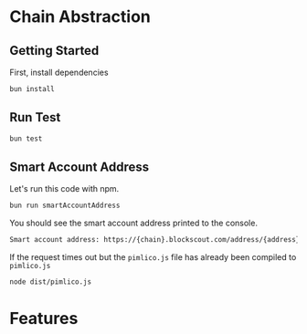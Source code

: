 # Chain Abstraction

## Getting Started

First, install dependencies

```sh
bun install
```

## Run Test

```sh
bun test
```

## Smart Account Address

Let's run this code with npm.

```sh
bun run smartAccountAddress
```

You should see the smart account address printed to the console.

```sh
Smart account address: https://{chain}.blockscout.com/address/{address}
```

If the request times out but the `pimlico.js` file has already been compiled to `pimlico.js`

```sh
node dist/pimlico.js
```

# Features

<!--
- [ ] Displaying ~1.7k chains 😱
- [ ] Base
  - Build new and imaginative ways for onchain creativity to thrive with projects that help people create, discover, curate, and collect on Base.
  - To potentially qualify for a prize in this track, submissions should be live and usable by the community on Base.
  - Build a futuristic payments experience for users on Base. Anything that simplifies people's abilities to pay one another, we are excited to see!
- [ ] Metall2 Passkeys integration with Webauth
  - Deploy p-256 verifier on metall2-testnet
  - Awarded to the most outstanding project integrating passkeys with Metal L2 for enhanced security and user authentication.
  - Be live on Metal L2 Mainnet or Testnet and be available for users in the community to test.
- [ ] EIP-7212: Precompile for secp256r1 curve support for (P256Verify passkey signatures)
- [ ] EIP-3074: AUTH and AUTHCALL instructions (smart account)
- [ ] OP Stack deploy with conduit
- [ ] ERC3770 specific-chain address
- [ ] Goldsky superchain pipeline
  - Replicate Subgraph data or chain-level streams directly to a data store of your choosing for highly flexible usage in your front-end or back-end.
- [ ] Tenderly
  - Your README documents a functionality that we can try out (written or video), stressing the way
  - Your dapp is runnable. When we run the dapp and execute a functionality, we expect to see corresponding JSON RPC calls to the testnet.
  - Provide shell scripts that deploy your contracts to the Virtual TestNet, if you deploy contracts.
  - Your hack dazzles us with an innovative use of Virtual TestNets
  - Deploy smart contracts to the Virtual TestNet and integrate at least one off-chain component\* with a Virtual TestNet.
- [ ] Thirdweb
  - Deploy contracts with thirdweb
- [ ] Custom chain with conduit
  - Bridge tokens to a different chain
- [ ] Superform
  - Tokenized vault
- [ ] Alchemy
  - To qualify, this submission must be a React application using Alchemy Embedded Accounts
  - including the UI React Components ("@account-kit/react")
  - [Get Started](https://dashboard.alchemy.com/accounts) either Light Account or Modular Account
- [ ] Farcaster
  - The Farcaster Frame must be live in production to qualify and actions must trigger contract interactions onchain.
  - The onchain interactions must be on one of the Superchain ecosystem networks.
  - [ ] Turn your search component into a farcaster frame
    - [Farcaster tutorial](https://docs.farcaster.xyz/developers/frames/getting-started)
    - [Frog Platforms deploy another way](https://frog.fm/platforms/bun)
- [ ] Chainlink CCIP
  - You want to send cross-chain message from blockchain A to blockchain B without worrying if the lane between them exists.
  - [Documentation](https://docs.chain.link/ccip)
  - Build something awesome using Chainlink CCIP on Optimism or Base!
  - Each project must use Chainlink CCIP in some form to make a state change on a blockchain, otherwise it will not be eligible for the Chainlink core prizes.
- [ ] Blockscout
  - We have a REST API, GraphQL, and standardized RPC API endpoints available for use - no key required!
  - Verify your smart contract(s) using Blockscout manually with the Blockscout UI, via API, or with tools like Hardhat or Foundry.
  - Show Blockscout in your presentation - how you used it with your project and when checking any resulting transactions.
  - Prepare and submit your DApp which includes Blockscout links to the DAppscout marketplace.
- [ ] Mode
  - Artificial Intelligence (AI) is here to change a lot of industries, and at Mode we want to see creative uses of AI mixed with DeFi.
  - The AI implemented can also be integrated as a learning algorithm for your project.
  - Best AI: The contracts need to be deployed on Mode testnet or mainnet. If the app is multchain, Mode needs to be included and should make sense to have Mode in the list.
  - 🎨 Best UX/UI: Ease of Use: Ensure the interface is intuitive and easy to navigate.
  - The app needs to be deployed on Mode (it's smart contracts),
- [ ] Fraxtal
  - Deployment of the contracts on Fraxtal Mainnet and UI
  - Any applications/protocols that are deployed to Fraxtal mainnet with its token issued on Fraxtal are eligible for prizes.
- [ ] Conduit
  - We're awarding $10k in prizes to the 3 best OP Stack chains deployed on Conduit during Superhack 2024!
  - Use Pyth Entropy to generate and consume random number on chains.
  - Most Innovative use of Pyth pull oracle
    - Use Pyth pull oracle to power up you dapp.
    - Your app should use Pyth price feeds via Pull method.
      1. [Pull/Fetch the data from Hermes](https://ethglob.al/imnqw)
      1. Update the data on chain
      1. Consume the price
    - Please follow our comprehensive [Pyth EVM guide](https://docs.pyth.network/price-feeds/use-real-time-data/evm) to to integrate Pyth in less than 5 minutes
- [ ] EAS
  - It must generate attestations using existing or new schemas.
  - It’s a problem worth solving with blockchain that's better than existing systems and experiences.
  - Use the EAS contracts on Base or Optimism.
- [ ] Celo
  - Deploy on our new Cel2
    - Deploy your dApp on Alfajores and on Dango (Testnet)
    - Provide feedback on your development experience by filling out our feedback form
  - Use the Celo-Composer Starter Kit MiniPay template to have the correct setup
  - Deploy your contracts on Celo Alfajores Testnet or Celo Mainnet
  - Build a responsive web app that can be demoed within the MiniPay Site Tester
  - use viem or wagmi in the FE for interacting with smart contracts
  - Examples:
    - Utility: what APIs can you integrate to pay for everyday use cases, e.g., BitGifty
    - Personal Finance: Savings dApp focused on stablecoins. What makes your dapp especially useful, and attractive? Check out existing successful savings apps and dapps and understand how you can bring that to MiniPay.
- [ ] WorldCoin
  - Integrate Sign in with World ID or Incognito Actions
  - World ID must be fully integrated. Proof validation is required and needs to occur in a web backend or smart contract.
  - Gas Subsidy with World ID & Reth
    - You should deploy your own OP Stack Testnet for this prize.
    - This prize will be awarded to the best solution using World ID for gas subsidy chain-wide
    - The gas subsidy should not require any integration work for contracts or applications deployed on your chain
  - Transaction Priority with World ID & Reth
    - This prize will be awarded to the best solution using World ID for transaction priority with Reth.
  - Pool Prize
    - Projects must demonstrate a good-faith effort to integrate World ID or achieve one of Worldcoin's prize objectives to be eligible for the pool prize.
- [ ] Fork the OP Stack to win
  - Superchain Maxis
    - Anyone who submits to multiple OP Chains is eligible. The best 5 will win.
  - Vote!
    - Interfaces to improve gov interactions such as a grants monitoring UI
    - tooling that increases the resiliency of core governance infrastructures
  - Just [improve] it
    - Improve dev experience through tooling Ex.
      - (1) attestation deep-fake protection system,
      - (2) chain-agnostic network health dashboard -->
